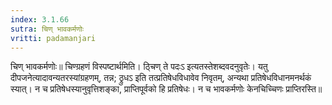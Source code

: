 ```yaml
---
index: 3.1.66
sutra: चिण् भावकर्मणोः
vritti: padamanjari
---
```


 चिण् भावकर्मणोः॥ चिण्ग्रहणं विस्पष्टार्थमिति। ठ्चिण् ते पदःऽ इत्यतस्तेशब्दवदनुवृतेः। यतु दीपजनेत्यादावन्यतरस्यांग्रहणम्, तन्न; ठ्रुधऽ इति तत्प्रतिषेधविधावेव निवृतम्, अन्यथा प्रतिषेधविधानमनर्थकं स्यात्। न च प्रतिषेधस्यानुवृत्तिशङ्का, प्राप्तिपूर्वको हि प्रतिषेधः। न च भावकर्मणोः केनचिच्चिणः प्राप्तिरस्ति॥